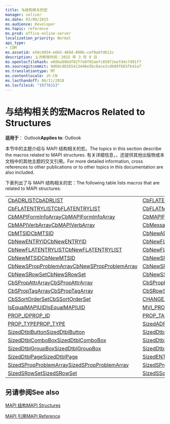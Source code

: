 ```yaml
---
title: 与结构相关的宏
manager: soliver
ms.date: 03/09/2015
ms.audience: Developer
ms.topic: reference
ms.prod: office-online-server
localization_priority: Normal
api_type:
- COM
ms.assetid: e58c4954-e6b5-469d-898b-cef0a8fd612c
description: 上次修改时间：2015 年 3 月 9 日
ms.openlocfilehash: e60ba98bdf82f7e0f02aefc858f2eefd4c7d91f7
ms.sourcegitcommit: 9d60cd82b5413446e5bc8ace2cd689f683fb41a7
ms.translationtype: MT
ms.contentlocale: zh-CN
ms.lasthandoff: 06/11/2018
ms.locfileid: "19776153"
---
```

# <a name="macros-related-to-structures"></a><span data-ttu-id="80c5e-103">与结构相关的宏</span><span class="sxs-lookup"><span data-stu-id="80c5e-103">Macros Related to Structures</span></span>

  
  
<span data-ttu-id="80c5e-104">**适用于**： Outlook</span><span class="sxs-lookup"><span data-stu-id="80c5e-104">**Applies to**: Outlook</span></span> 
  
<span data-ttu-id="80c5e-105">本节中的主题介绍与 MAPI 结构相关的宏。</span><span class="sxs-lookup"><span data-stu-id="80c5e-105">The topics in this section describe the macros related to MAPI structures.</span></span> <span data-ttu-id="80c5e-106">有关详细信息，，还提供其他出版物或本文档中的其他主题的交叉引用。</span><span class="sxs-lookup"><span data-stu-id="80c5e-106">For more detailed information, cross references to other publications or to other topics in this documentation are also included.</span></span> 
  
<span data-ttu-id="80c5e-107">下表列出了与 MAPI 结构相关的宏：</span><span class="sxs-lookup"><span data-stu-id="80c5e-107">The following table lists macros that are related to MAPI structures:</span></span>
  
|||
|:-----|:-----|
|[<span data-ttu-id="80c5e-108">CbADRLIST</span><span class="sxs-lookup"><span data-stu-id="80c5e-108">CbADRLIST</span></span>](cbadrlist.md) <br/> |[<span data-ttu-id="80c5e-109">CbFLATENTRY</span><span class="sxs-lookup"><span data-stu-id="80c5e-109">CbFLATENTRY</span></span>](cbflatentry.md) <br/> |
|[<span data-ttu-id="80c5e-110">CbFLATENTRYLIST</span><span class="sxs-lookup"><span data-stu-id="80c5e-110">CbFLATENTRYLIST</span></span>](cbflatentrylist.md) <br/> |[<span data-ttu-id="80c5e-111">CbFLATMTSIDLIST</span><span class="sxs-lookup"><span data-stu-id="80c5e-111">CbFLATMTSIDLIST</span></span>](cbflatmtsidlist.md) <br/> |
|[<span data-ttu-id="80c5e-112">CbMAPIFormInfoArray</span><span class="sxs-lookup"><span data-stu-id="80c5e-112">CbMAPIFormInfoArray</span></span>](cbmapiforminfoarray.md) <br/> |[<span data-ttu-id="80c5e-113">CbMAPIFormPropArray</span><span class="sxs-lookup"><span data-stu-id="80c5e-113">CbMAPIFormPropArray</span></span>](cbmapiformproparray.md) <br/> |
|[<span data-ttu-id="80c5e-114">CbMAPIVerbArray</span><span class="sxs-lookup"><span data-stu-id="80c5e-114">CbMAPIVerbArray</span></span>](cbmapiverbarray.md) <br/> |[<span data-ttu-id="80c5e-115">CbMessageClassArray</span><span class="sxs-lookup"><span data-stu-id="80c5e-115">CbMessageClassArray</span></span>](cbmessageclassarray.md) <br/> |
|[<span data-ttu-id="80c5e-116">CbMTSID</span><span class="sxs-lookup"><span data-stu-id="80c5e-116">CbMTSID</span></span>](cbmtsid.md) <br/> |[<span data-ttu-id="80c5e-117">CbNewADRLIST</span><span class="sxs-lookup"><span data-stu-id="80c5e-117">CbNewADRLIST</span></span>](cbnewadrlist.md) <br/> |
|[<span data-ttu-id="80c5e-118">CbNewENTRYID</span><span class="sxs-lookup"><span data-stu-id="80c5e-118">CbNewENTRYID</span></span>](cbnewentryid.md) <br/> |[<span data-ttu-id="80c5e-119">CbNewFLATENTRY</span><span class="sxs-lookup"><span data-stu-id="80c5e-119">CbNewFLATENTRY</span></span>](cbnewflatentry.md) <br/> |
|[<span data-ttu-id="80c5e-120">CbNewFLATENTRYLIST</span><span class="sxs-lookup"><span data-stu-id="80c5e-120">CbNewFLATENTRYLIST</span></span>](cbnewflatentrylist.md) <br/> |[<span data-ttu-id="80c5e-121">CbNewFLATMTSIDLIST</span><span class="sxs-lookup"><span data-stu-id="80c5e-121">CbNewFLATMTSIDLIST</span></span>](cbnewflatmtsidlist.md) <br/> |
|[<span data-ttu-id="80c5e-122">CbNewMTSID</span><span class="sxs-lookup"><span data-stu-id="80c5e-122">CbNewMTSID</span></span>](cbnewmtsid.md) <br/> |[<span data-ttu-id="80c5e-123">CbNewSPropAttrArray</span><span class="sxs-lookup"><span data-stu-id="80c5e-123">CbNewSPropAttrArray</span></span>](cbnewspropattrarray.md) <br/> |
|[<span data-ttu-id="80c5e-124">CbNewSPropProblemArray</span><span class="sxs-lookup"><span data-stu-id="80c5e-124">CbNewSPropProblemArray</span></span>](cbnewspropproblemarray.md) <br/> |[<span data-ttu-id="80c5e-125">CbNewSPropTagArray</span><span class="sxs-lookup"><span data-stu-id="80c5e-125">CbNewSPropTagArray</span></span>](cbnewsproptagarray.md) <br/> |
|[<span data-ttu-id="80c5e-126">CbNewSRowSet</span><span class="sxs-lookup"><span data-stu-id="80c5e-126">CbNewSRowSet</span></span>](cbnewsrowset.md) <br/> |[<span data-ttu-id="80c5e-127">CbNewSSortOrderSet</span><span class="sxs-lookup"><span data-stu-id="80c5e-127">CbNewSSortOrderSet</span></span>](cbnewssortorderset.md) <br/> |
|[<span data-ttu-id="80c5e-128">CbSPropAttrArray</span><span class="sxs-lookup"><span data-stu-id="80c5e-128">CbSPropAttrArray</span></span>](cbspropattrarray.md) <br/> |[<span data-ttu-id="80c5e-129">CbSPropProblemArray</span><span class="sxs-lookup"><span data-stu-id="80c5e-129">CbSPropProblemArray</span></span>](cbspropproblemarray.md) <br/> |
|[<span data-ttu-id="80c5e-130">CbSPropTagArray</span><span class="sxs-lookup"><span data-stu-id="80c5e-130">CbSPropTagArray</span></span>](cbsproptagarray.md) <br/> |[<span data-ttu-id="80c5e-131">CbSRowSet</span><span class="sxs-lookup"><span data-stu-id="80c5e-131">CbSRowSet</span></span>](cbsrowset.md) <br/> |
|[<span data-ttu-id="80c5e-132">CbSSortOrderSet</span><span class="sxs-lookup"><span data-stu-id="80c5e-132">CbSSortOrderSet</span></span>](cbssortorderset.md) <br/> |[<span data-ttu-id="80c5e-133">CHANGE_PROP_TYPE</span><span class="sxs-lookup"><span data-stu-id="80c5e-133">CHANGE_PROP_TYPE</span></span>](change_prop_type.md) <br/> |
|[<span data-ttu-id="80c5e-134">IsEqualMAPIUID</span><span class="sxs-lookup"><span data-stu-id="80c5e-134">IsEqualMAPIUID</span></span>](isequalmapiuid.md) <br/> |[<span data-ttu-id="80c5e-135">MVI_PROP</span><span class="sxs-lookup"><span data-stu-id="80c5e-135">MVI_PROP</span></span>](mvi_prop.md) <br/> |
|[<span data-ttu-id="80c5e-136">PROP_ID</span><span class="sxs-lookup"><span data-stu-id="80c5e-136">PROP_ID</span></span>](prop_id.md) <br/> |[<span data-ttu-id="80c5e-137">PROP_TAG</span><span class="sxs-lookup"><span data-stu-id="80c5e-137">PROP_TAG</span></span>](prop_tag.md) <br/> |
|[<span data-ttu-id="80c5e-138">PROP_TYPE</span><span class="sxs-lookup"><span data-stu-id="80c5e-138">PROP_TYPE</span></span>](prop_type.md) <br/> |[<span data-ttu-id="80c5e-139">SizedADRLIST</span><span class="sxs-lookup"><span data-stu-id="80c5e-139">SizedADRLIST</span></span>](sizedadrlist.md) <br/> |
|[<span data-ttu-id="80c5e-140">SizedDtblButton</span><span class="sxs-lookup"><span data-stu-id="80c5e-140">SizedDtblButton</span></span>](sizeddtblbutton.md) <br/> |[<span data-ttu-id="80c5e-141">SizedDtblCheckBox</span><span class="sxs-lookup"><span data-stu-id="80c5e-141">SizedDtblCheckBox</span></span>](sizeddtblcheckbox.md) <br/> |
|[<span data-ttu-id="80c5e-142">SizedDtblComboBox</span><span class="sxs-lookup"><span data-stu-id="80c5e-142">SizedDtblComboBox</span></span>](sizeddtblcombobox.md) <br/> |[<span data-ttu-id="80c5e-143">SizedDtblEdit</span><span class="sxs-lookup"><span data-stu-id="80c5e-143">SizedDtblEdit</span></span>](sizeddtbledit.md) <br/> |
|[<span data-ttu-id="80c5e-144">SizedDtblGroupBox</span><span class="sxs-lookup"><span data-stu-id="80c5e-144">SizedDtblGroupBox</span></span>](sizeddtblgroupbox.md) <br/> |[<span data-ttu-id="80c5e-145">SizedDtblLabel</span><span class="sxs-lookup"><span data-stu-id="80c5e-145">SizedDtblLabel</span></span>](sizeddtbllabel.md) <br/> |
|[<span data-ttu-id="80c5e-146">SizedDtblPage</span><span class="sxs-lookup"><span data-stu-id="80c5e-146">SizedDtblPage</span></span>](sizeddtblpage.md) <br/> |[<span data-ttu-id="80c5e-147">SizedENTRYID</span><span class="sxs-lookup"><span data-stu-id="80c5e-147">SizedENTRYID</span></span>](sizedentryid.md) <br/> |
|[<span data-ttu-id="80c5e-148">SizedSPropProblemArray</span><span class="sxs-lookup"><span data-stu-id="80c5e-148">SizedSPropProblemArray</span></span>](sizedspropproblemarray.md) <br/> |[<span data-ttu-id="80c5e-149">SizedSPropTagArray</span><span class="sxs-lookup"><span data-stu-id="80c5e-149">SizedSPropTagArray</span></span>](sizedsproptagarray.md) <br/> |
|[<span data-ttu-id="80c5e-150">SizedSRowSet</span><span class="sxs-lookup"><span data-stu-id="80c5e-150">SizedSRowSet</span></span>](sizedsrowset.md) <br/> |[<span data-ttu-id="80c5e-151">SizedSSortOrderSet</span><span class="sxs-lookup"><span data-stu-id="80c5e-151">SizedSSortOrderSet</span></span>](sizedssortorderset.md) <br/> |
   
## <a name="see-also"></a><span data-ttu-id="80c5e-152">另请参阅</span><span class="sxs-lookup"><span data-stu-id="80c5e-152">See also</span></span>



[<span data-ttu-id="80c5e-153">MAPI 结构</span><span class="sxs-lookup"><span data-stu-id="80c5e-153">MAPI Structures</span></span>](mapi-structures.md)


[<span data-ttu-id="80c5e-154">MAPI 引用</span><span class="sxs-lookup"><span data-stu-id="80c5e-154">MAPI Reference</span></span>](mapi-reference.md)

